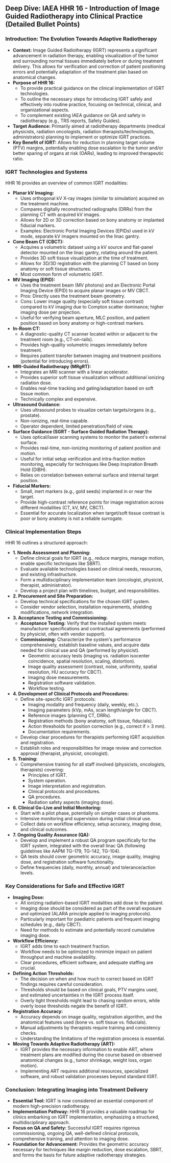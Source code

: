 ## Deep Dive: IAEA HHR 16 - Introduction of Image Guided Radiotherapy into Clinical Practice (Detailed Bullet Points)

### Introduction: The Evolution Towards Adaptive Radiotherapy

*   **Context:** Image Guided Radiotherapy (IGRT) represents a significant advancement in radiation therapy, enabling visualization of the tumor and surrounding normal tissues immediately before or during treatment delivery. This allows for verification and correction of patient positioning errors and potentially adaptation of the treatment plan based on anatomical changes.
*   **Purpose of HHR 16:**
    *   To provide practical guidance on the clinical implementation of IGRT technologies.
    *   To outline the necessary steps for introducing IGRT safely and effectively into routine practice, focusing on technical, clinical, and organizational aspects.
    *   To complement existing IAEA guidance on QA and safety in radiotherapy (e.g., TRS reports, Safety Guides).
*   **Target Audience:** Primarily aimed at radiotherapy departments (medical physicists, radiation oncologists, radiation therapists/technologists, administrators) planning to implement or optimize IGRT practices.
*   **Key Benefit of IGRT:** Allows for reduction in planning target volume (PTV) margins, potentially enabling dose escalation to the tumor and/or better sparing of organs at risk (OARs), leading to improved therapeutic ratio.

### IGRT Technologies and Systems

HHR 16 provides an overview of common IGRT modalities:

*   **Planar kV Imaging:**
    *   Uses orthogonal kV X-ray images (similar to simulation) acquired on the treatment machine.
    *   Compares digitally reconstructed radiographs (DRRs) from the planning CT with acquired kV images.
    *   Allows for 2D or 3D correction based on bony anatomy or implanted fiducial markers.
    *   Examples: Electronic Portal Imaging Devices (EPIDs) used in kV mode, separate kV imagers mounted on the linac gantry.
*   **Cone Beam CT (CBCT):**
    *   Acquires a volumetric dataset using a kV source and flat-panel detector mounted on the linac gantry, rotating around the patient.
    *   Provides 3D soft tissue visualization at the time of treatment.
    *   Allows for 3D/3D registration with the planning CT based on bony anatomy or soft tissue structures.
    *   Most common form of volumetric IGRT.
*   **MV Imaging (EPID):**
    *   Uses the treatment beam (MV photons) and an Electronic Portal Imaging Device (EPID) to acquire planar images or MV CBCT.
    *   Pros: Directly uses the treatment beam geometry.
    *   Cons: Lower image quality (especially soft tissue contrast) compared to kV imaging due to Compton scatter dominance; higher imaging dose per projection.
    *   Useful for verifying beam aperture, MLC position, and patient position based on bony anatomy or high-contrast markers.
*   **In-Room CT:**
    *   A diagnostic-quality CT scanner located within or adjacent to the treatment room (e.g., CT-on-rails).
    *   Provides high-quality volumetric images immediately before treatment.
    *   Requires patient transfer between imaging and treatment positions (potential for introducing errors).
*   **MRI-Guided Radiotherapy (MRgRT):**
    *   Integrates an MRI scanner with a linear accelerator.
    *   Provides superior soft tissue visualization without additional ionizing radiation dose.
    *   Enables real-time tracking and gating/adaptation based on soft tissue motion.
    *   Technically complex and expensive.
*   **Ultrasound Guidance:**
    *   Uses ultrasound probes to visualize certain targets/organs (e.g., prostate).
    *   Non-ionizing, real-time capable.
    *   Operator dependent, limited penetration/field of view.
*   **Surface Guidance (SGRT - Surface Guided Radiation Therapy):**
    *   Uses optical/laser scanning systems to monitor the patient's external surface.
    *   Provides real-time, non-ionizing monitoring of patient position and motion.
    *   Useful for initial setup verification and intra-fraction motion monitoring, especially for techniques like Deep Inspiration Breath Hold (DIBH).
    *   Relies on correlation between external surface and internal target position.
*   **Fiducial Markers:**
    *   Small, inert markers (e.g., gold seeds) implanted in or near the target.
    *   Provide high-contrast reference points for image registration across different modalities (CT, kV, MV, CBCT).
    *   Essential for accurate localization when target/soft tissue contrast is poor or bony anatomy is not a reliable surrogate.

### Clinical Implementation Steps

HHR 16 outlines a structured approach:

*   **1. Needs Assessment and Planning:**
    *   Define clinical goals for IGRT (e.g., reduce margins, manage motion, enable specific techniques like SBRT).
    *   Evaluate available technologies based on clinical needs, resources, and existing infrastructure.
    *   Form a multidisciplinary implementation team (oncologist, physicist, therapist, administrator).
    *   Develop a project plan with timelines, budget, and responsibilities.
*   **2. Procurement and Site Preparation:**
    *   Develop technical specifications for the chosen IGRT system.
    *   Consider vendor selection, installation requirements, shielding modifications, network integration.
*   **3. Acceptance Testing and Commissioning:**
    *   **Acceptance Testing:** Verify that the installed system meets manufacturer specifications and contractual agreements (performed by physicist, often with vendor support).
    *   **Commissioning:** Characterize the system's performance comprehensively, establish baseline values, and acquire data needed for clinical use and QA (performed by physicist).
        *   Geometric accuracy tests (imaging vs. radiation isocenter coincidence, spatial resolution, scaling, distortion).
        *   Image quality assessment (contrast, noise, uniformity, spatial resolution, HU accuracy for CBCT).
        *   Imaging dose measurements.
        *   Registration software validation.
        *   Workflow testing.
*   **4. Development of Clinical Protocols and Procedures:**
    *   Define site-specific IGRT protocols:
        *   Imaging modality and frequency (daily, weekly, etc.).
        *   Imaging parameters (kVp, mAs, scan length/angle for CBCT).
        *   Reference images (planning CT, DRRs).
        *   Registration methods (bony anatomy, soft tissue, fiducials).
        *   Action thresholds for position correction (e.g., correct if > 3 mm).
        *   Documentation requirements.
    *   Develop clear procedures for therapists performing IGRT acquisition and registration.
    *   Establish roles and responsibilities for image review and correction approval (therapist, physicist, oncologist).
*   **5. Training:**
    *   Comprehensive training for all staff involved (physicists, oncologists, therapists) covering:
        *   Principles of IGRT.
        *   System operation.
        *   Image interpretation and registration.
        *   Clinical protocols and procedures.
        *   QA procedures.
        *   Radiation safety aspects (imaging dose).
*   **6. Clinical Go-Live and Initial Monitoring:**
    *   Start with a pilot phase, potentially on simpler cases or phantoms.
    *   Intensive monitoring and supervision during initial clinical use.
    *   Collect data on workflow efficiency, setup accuracy, imaging dose, and clinical outcomes.
*   **7. Ongoing Quality Assurance (QA):**
    *   Develop and implement a robust QA program specifically for the IGRT system, integrated with the overall linac QA (following guidelines like AAPM TG-179, TG-142, TG-104).
    *   QA tests should cover geometric accuracy, image quality, imaging dose, and registration software functionality.
    *   Define frequencies (daily, monthly, annual) and tolerance/action levels.

### Key Considerations for Safe and Effective IGRT

*   **Imaging Dose:**
    *   All ionizing radiation-based IGRT modalities add dose to the patient.
    *   Imaging dose should be considered as part of the overall exposure and optimized (ALARA principle applied to imaging protocols).
    *   Particularly important for paediatric patients and frequent imaging schedules (e.g., daily CBCT).
    *   Need for methods to estimate and potentially record cumulative imaging dose.
*   **Workflow Efficiency:**
    *   IGRT adds time to each treatment fraction.
    *   Workflow needs to be optimized to minimize impact on patient throughput and machine availability.
    *   Clear procedures, efficient software, and adequate staffing are crucial.
*   **Defining Action Thresholds:**
    *   The decision on when and how much to correct based on IGRT findings requires careful consideration.
    *   Thresholds should be based on clinical goals, PTV margins used, and estimated uncertainties in the IGRT process itself.
    *   Overly tight thresholds might lead to chasing random errors, while overly loose thresholds negate the benefit of IGRT.
*   **Registration Accuracy:**
    *   Accuracy depends on image quality, registration algorithm, and the anatomical features used (bone vs. soft tissue vs. fiducials).
    *   Manual adjustments by therapists require training and consistency checks.
    *   Understanding the limitations of the registration process is essential.
*   **Moving Towards Adaptive Radiotherapy (ART):**
    *   IGRT provides the necessary information to enable ART, where treatment plans are modified during the course based on observed anatomical changes (e.g., tumor shrinkage, weight loss, organ motion).
    *   Implementing ART requires additional resources, specialized software, and robust validation processes beyond standard IGRT.

### Conclusion: Integrating Imaging into Treatment Delivery

*   **Essential Tool:** IGRT is now considered an essential component of modern high-precision radiotherapy.
*   **Implementation Pathway:** HHR 16 provides a valuable roadmap for clinics embarking on IGRT implementation, emphasizing a structured, multidisciplinary approach.
*   **Focus on QA and Safety:** Successful IGRT requires rigorous commissioning, ongoing QA, well-defined clinical protocols, comprehensive training, and attention to imaging dose.
*   **Foundation for Advancement:** Provides the geometric accuracy necessary for techniques like margin reduction, dose escalation, SBRT, and forms the basis for future adaptive radiotherapy strategies.
